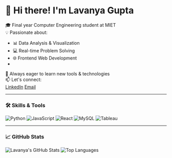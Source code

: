 # 👋 Hi there! I'm Lavanya Gupta

🎓 Final year Computer Engineering student at MIET  
💡 Passionate about:  
- 📊 Data Analysis & Visualization  
- 💻 Real-time Problem Solving  
- 🌐 Frontend Web Development
- 

🚀 Always eager to learn new tools & technologies  
📫 Let's connect:  
[LinkedIn](https://www.linkedin.com/feed/) [Email](lavanyagupta1923@gmail.com)

---

### 🛠️ Skills & Tools
![Python](https://img.shields.io/badge/Python-3776AB?style=flat&logo=python&logoColor=white)
![JavaScript](https://img.shields.io/badge/JavaScript-F7DF1E?style=flat&logo=javascript&logoColor=black)
![React](https://img.shields.io/badge/React-20232A?style=flat&logo=react&logoColor=61DAFB)
![MySQL](https://img.shields.io/badge/MySQL-4479A1?style=flat&logo=mysql&logoColor=white)
![Tableau](https://img.shields.io/badge/Tableau-E97627?style=flat&logo=tableau&logoColor=white)

---

### 📈 GitHub Stats

![Lavanya's GitHub Stats](https://github-readme-stats.vercel.app/api?username=lavanyagupta&show_icons=true&theme=radical)
![Top Languages](https://github-readme-stats.vercel.app/api/top-langs/?username=lavanyagupta&layout=compact&theme=radical)

